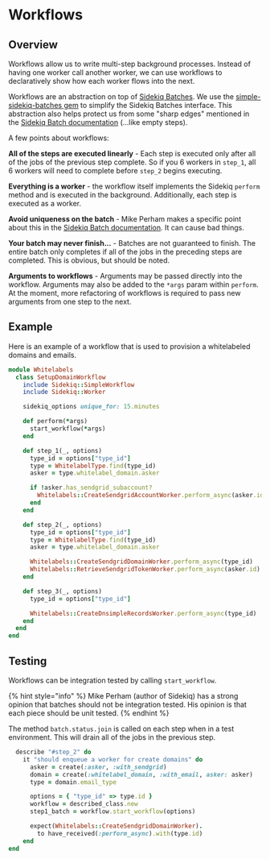 # Workflows

## Overview

Workflows allow us to write multi-step background processes. Instead of having one worker call another worker, we can use workflows to declaratively show how each worker flows into the next.

Workflows are an abstraction on top of [Sidekiq Batches](https://github.com/mperham/sidekiq/wiki/Batches). We use the [simple-sidekiq-batches gem](https://github.com/mpmenne/sidekiq-simple-workflow) to simplify the Sidekiq Batches interface. This abstraction also helps protect us from some "sharp edges" mentioned in the [Sidekiq Batch documentation](https://github.com/mperham/sidekiq/wiki/Batches#notes) (...like empty steps).

A few points about workflows:

**All of the steps are executed linearly** - Each step is executed only after all of the jobs of the previous step complete. So if you 6 workers in `step_1`, all 6 workers will need to complete before `step_2` begins executing.

**Everything is a worker** - the workflow itself implements the Sidekiq `perform` method and is executed in the background. Additionally, each step is executed as a worker.

**Avoid uniqueness on the batch** - Mike Perham makes a specific point about this in the [Sidekiq Batch documentation](https://github.com/mperham/sidekiq/wiki/Batches#notes). It can cause bad things.

**Your batch may never finish...** - Batches are not guaranteed to finish. The entire batch only completes if all of the jobs in the preceding steps are completed. This is obvious, but should be noted.

**Arguments to workflows** - Arguments may be passed directly into the workflow. Arguments may also be added to the `*args` param within `perform`. At the moment, more refactoring of workflows is required to pass new arguments from one step to the next.

## Example

Here is an example of a workflow that is used to provision a whitelabeled domains and emails.

```ruby
module Whitelabels
  class SetupDomainWorkflow
    include Sidekiq::SimpleWorkflow
    include Sidekiq::Worker

    sidekiq_options unique_for: 15.minutes

    def perform(*args)
      start_workflow(*args)
    end

    def step_1(_, options)
      type_id = options["type_id"]
      type = WhitelabelType.find(type_id)
      asker = type.whitelabel_domain.asker

      if !asker.has_sendgrid_subaccount?
        Whitelabels::CreateSendgridAccountWorker.perform_async(asker.id)
      end
    end

    def step_2(_, options)
      type_id = options["type_id"]
      type = WhitelabelType.find(type_id)
      asker = type.whitelabel_domain.asker

      Whitelabels::CreateSendgridDomainWorker.perform_async(type_id)
      Whitelabels::RetrieveSendgridTokenWorker.perform_async(asker.id)
    end

    def step_3(_, options)
      type_id = options["type_id"]

      Whitelabels::CreateDnsimpleRecordsWorker.perform_async(type_id)
    end
  end
end
```

## Testing

Workflows can be integration tested by calling `start_workflow`.

{% hint style="info" %}
Mike Perham (author of Sidekiq) has a strong opinion that batches should not be integration tested. His opinion is that each piece should be unit tested.
{% endhint %}

The method `batch.status.join` is called on each step when in a test environment. This will drain all of the jobs in the previous step.

```ruby
  describe "#step_2" do
    it "should enqueue a worker for create domains" do
      asker = create(:asker, :with_sendgrid)
      domain = create(:whitelabel_domain, :with_email, asker: asker)
      type = domain.email_type

      options = { "type_id" => type.id }
      workflow = described_class.new
      step1_batch = workflow.start_workflow(options)

      expect(Whitelabels::CreateSendgridDomainWorker).
        to have_received(:perform_async).with(type.id)
    end
end
```
